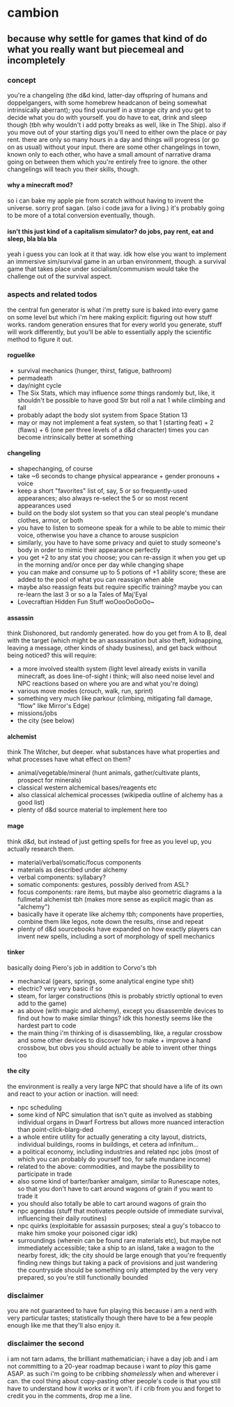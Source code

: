 # cambion

## because why settle for games that kind of do what you really want but piecemeal and incompletely

### concept

you're a changeling (the d&amp;d kind, latter-day offspring of humans and doppelgangers, with some homebrew headcanon of being somewhat intrinsically aberrant); you find yourself in a strange city and you get to decide what you do with yourself. you do have to eat, drink and sleep though (tbh why wouldn't i add potty breaks as well, like in The Ship). also if you move out of your starting digs you'll need to either own the place or pay rent. there are only so many hours in a day and things will progress (or go on as usual) without your input. there are some other changelings in town, known only to each other, who have a small amount of narrative drama going on between them which you're entirely free to ignore. the other changelings will teach you their skills, though.

#### why a minecraft mod?

so i can bake my apple pie from scratch without having to invent the universe. sorry prof sagan. (also i code java for a living.) it's probably going to be more of a total conversion eventually, though.

#### isn't this just kind of a capitalism simulator? do jobs, pay rent, eat and sleep, bla bla bla

yeah i guess you can look at it that way. idk how else you want to implement an immersive sim/survival game in an urban environment, though. a survival game that takes place under socialism/communism would take the challenge out of the survival aspect.

### aspects and related todos

the central fun generator is what i'm pretty sure is baked into every game on some level but which i'm here making explicit: figuring out how stuff works. random generation ensures that for every world you generate, stuff will work differently, but you'll be able to essentially apply the scientific method to figure it out.

#### roguelike

- survival mechanics (hunger, thirst, fatigue, bathroom)
- permadeath
- day/night cycle
- The Six Stats, which may influence *some* things randomly but, like, it shouldn't be possible to have good Str but roll a nat 1 while climbing and fall
- probably adapt the body slot system from Space Station 13
- may or may not implement a feat system, so that 1 (starting feat) + 2 (flaws) + 6 (one per three levels of a d&amp;d character) times you can become intrinsically better at something
	
#### changeling 

- shapechanging, of course
- take ~6 seconds to change physical appearance + gender pronouns + voice
- keep a short "favorites" list of, say, 5 or so frequently-used appearances; also always re-select the 5 or so most recent appearances used
- build on the body slot system so that you can steal people's mundane clothes, armor, or both
- you have to listen to someone speak for a while to be able to mimic their voice, otherwise you have a chance to arouse suspicion
- similarly, you have to have some privacy and quiet to study someone's body in order to mimic their appearance perfectly
- you get +2 to any stat you choose; you can re-assign it when you get up in the morning and/or once per day while changing shape
- you can make and consume up to 5 potions of +1 ability score; these are added to the pool of what you can reassign when able
- maybe also reassign feats but require specific training? maybe you can re-learn the last 3 or so a la Tales of Maj'Eyal
- Lovecraftian Hidden Fun Stuff woOooOoOoOo~ 

#### assassin

think Dishonored, but randomly generated. how do you get from A to B, deal with the target (which might be an assassination but also theft, kidnapping, leaving a message, other kinds of shady business), and get back without being noticed? this will require:

- a more involved stealth system (light level already exists in vanilla minecraft, as does line-of-sight i think; will also need noise level and NPC reactions based on where you are and what you're doing) 
- various move modes (crouch, walk, run, sprint)
- something very much like parkour (climbing, mitigating fall damage, "flow" like Mirror's Edge)
- missions/jobs
- the city (see below)

#### alchemist

think The Witcher, but deeper. what substances have what properties and what processes have what effect on them?

- animal/vegetable/mineral (hunt animals, gather/cultivate plants, prospect for minerals)
- classical western alchemical bases/reagents etc 
- also classical alchemical processes (wikipedia outline of alchemy has a good list)
- plenty of d&amp;d source material to implement here too

#### mage

think d&amp;d, but instead of just getting spells for free as you level up, you actually research them.

- material/verbal/somatic/focus components
- materials as described under alchemy
- verbal components: syllabary?
- somatic components: gestures, possibly derived from ASL?
- focus components: rare items, but maybe also geometric diagrams a la fullmetal alchemist tbh (makes more sense as explicit magic than as "alchemy")
- basically have it operate like alchemy tbh; components have properties, combine them like legos, note down the results, rinse and repeat
- plenty of d&amp;d sourcebooks have expanded on how exactly players can invent new spells, including a sort of morphology of spell mechanics

#### tinker

basically doing Piero's job in addition to Corvo's tbh

- mechanical (gears, springs, some analytical engine type shit)
- electric? very very basic if so
- steam, for larger constructions (this is probably strictly optional to even add to the game) 
- as above (with magic and alchemy), except you disassemble devices to find out how to make similar things? idk this honestly seems like the hardest part to code
- the main thing i'm thinking of is disassembling, like, a regular crossbow and some other devices to discover how to make + improve a hand crossbow, but obvs you should actually be able to invent other things too

#### the city

the environment is really a very large NPC that should have a life of its own and react to your action or inaction. will need:

- npc scheduling
- some kind of NPC simulation that isn't quite as involved as stabbing individual organs in Dwarf Fortress but allows more nuanced interaction than point-click-blarg-ded
- a whole entire utility for actually generating a city layout, districts, individual buildings, rooms in buildings, et cetera ad infinitum...
- a political economy, including industries and related npc jobs (most of which you can probably do yourself too, for safe mundane income)
- related to the above: commodities, and maybe the possibility to participate in trade
- also some kind of barter/banker amalgam, similar to Runescape notes, so that you don't have to cart around wagons of grain if you want to trade it
- you should also totally be able to cart around wagons of grain tho
- npc agendas (stuff that motivates people outside of immediate survival, influencing their daily routines) 
- npc quirks (exploitable for assassin purposes; steal a guy's tobacco to make him smoke your poisoned cigar idk)
- surroundings (wherein can be found rare materials etc), but maybe not immediately accessible; take a ship to an island, take a wagon to the nearby forest, idk; the city should be large enough that you're frequently finding new things but taking a pack of provisions and just wandering the countryside should be something only attempted by the very very prepared, so you're still functionally bounded
	
### disclaimer

you are not guaranteed to have fun playing this because i am a nerd with very particular tastes; statistically though there have to be a few people enough like me that they'll also enjoy it.

### disclaimer the second

i am not tarn adams, the brilliant mathematician; i have a day job and i am not committing to a 20-year roadmap because i want to *play* this game ASAP. as such i'm going to be cribbing *shamelessly* when and wherever i can. the cool thing about copy-pasting other people's code is that you still have to understand how it works or it won't. if i crib from you and forget to credit you in the comments, drop me a line.
